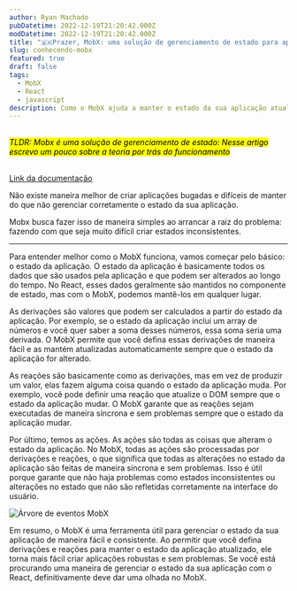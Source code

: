 ```yaml
---
author: Ryan Machado
pubDatetime: 2022-12-19T21:20:42.000Z
modDatetime: 2022-12-19T21:20:42.000Z
title: "🇧🇷Prazer, MobX: uma solução de gerenciamento de estado para aplicações React"
slug: conhecendo-mobx
featured: true
draft: false
tags:
  - MobX
  - React
  - javascript
description: Como o MobX ajuda a manter o estado da sua aplicação atualizado e consistente
---
```


<br/>
<mark>
<i>TLDR: Mobx é uma solução de gerenciamento de estado: Nesse artigo escrevo um pouco sobre a teoria por trás do funcionamento

</i>
</mark>
<br/>
<br/>

[Link da documentação](https://github.com/mobxjs/mobx)

Não existe maneira melhor de criar aplicações bugadas e difíceis de manter do que não gerenciar corretamente o estado da sua aplicação.

Mobx busca fazer isso de maneira simples ao arrancar a raiz do problema: fazendo com que seja muito difícil criar estados inconsistentes.

<hr/>

Para entender melhor como o MobX funciona, vamos começar pelo básico: o estado da aplicação. O estado da aplicação é basicamente todos os dados que são usados pela aplicação e que podem ser alterados ao longo do tempo. No React, esses dados geralmente são mantidos no componente de estado, mas com o MobX, podemos mantê-los em qualquer lugar.

As derivações são valores que podem ser calculados a partir do estado da aplicação. Por exemplo, se o estado da aplicação inclui um array de números e você quer saber a soma desses números, essa soma seria uma derivada. O MobX permite que você defina essas derivações de maneira fácil e as mantém atualizadas automaticamente sempre que o estado da aplicação for alterado.

As reações são basicamente como as derivações, mas em vez de produzir um valor, elas fazem alguma coisa quando o estado da aplicação muda. Por exemplo, você pode definir uma reação que atualize o DOM sempre que o estado da aplicação mudar. O MobX garante que as reações sejam executadas de maneira síncrona e sem problemas sempre que o estado da aplicação mudar.

Por último, temos as ações. As ações são todas as coisas que alteram o estado da aplicação. No MobX, todas as ações são processadas por derivações e reações, o que significa que todas as alterações no estado da aplicação são feitas de maneira síncrona e sem problemas. Isso é útil porque garante que não haja problemas como estados inconsistentes ou alterações no estado que não são refletidas corretamente na interface do usuário.

![Árvore de eventos MobX](https://mobx.js.org/assets/flow2.png)

Em resumo, o MobX é uma ferramenta útil para gerenciar o estado da sua aplicação de maneira fácil e consistente. Ao permitir que você defina derivações e reações para manter o estado da aplicação atualizado, ele torna mais fácil criar aplicações robustas e sem problemas. Se você está procurando uma maneira de gerenciar o estado da sua aplicação com o React, definitivamente deve dar uma olhada no MobX.

